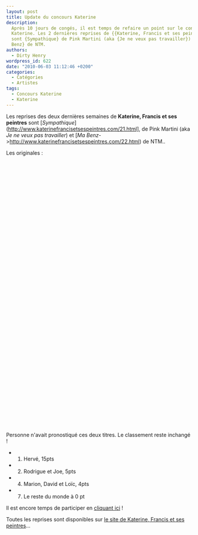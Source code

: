 ```yaml
---
layout: post
title: Update du concours Katerine
description:
  Après 10 jours de congés, il est temps de refaire un point sur le concours
  Katerine. Les 2 dernières reprises de {{Katerine, Francis et ses peintres}}
  sont {Sympathique} de Pink Martini (aka {Je ne veux pas travailler}) et {Ma
  Benz} de NTM.
authors:
  - Dirty Henry
wordpress_id: 622
date: "2010-06-03 11:12:46 +0200"
categories:
  - Catégories
  - Artistes
tags:
  - Concours Katerine
  - Katerine
---
```


Les reprises des deux dernières semaines de **Katerine, Francis et ses
peintres** sont
[*Sympathique*](http://www.katerinefrancisetsespeintres.com/21.html], de Pink
Martini (aka _Je ne veux pas travailler_) et [_Ma
Benz_->http://www.katerinefrancisetsespeintres.com/22.html) de NTM..

Les originales :

<p>
<object width="480" height="320"><param name="movie" value="http://www.youtube.com/v/satMi-rws1A&hl=fr_FR&fs=1&"></param><param name="allowFullScreen" value="true"></param><param name="allowscriptaccess" value="always"></param><embed src="http://www.youtube.com/v/satMi-rws1A&hl=fr_FR&fs=1&" type="application/x-shockwave-flash" allowscriptaccess="always" allowfullscreen="true" width="480" height="320"></embed></object>
</p>

<p>
<object width="480" height="385"><param name="movie" value="http://www.youtube.com/v/LqCWcuceCUE&hl=fr_FR&fs=1&"></param><param name="allowFullScreen" value="true"></param><param name="allowscriptaccess" value="always"></param><embed src="http://www.youtube.com/v/LqCWcuceCUE&hl=fr_FR&fs=1&" type="application/x-shockwave-flash" allowscriptaccess="always" allowfullscreen="true" width="480" height="385"></embed></object>
</p>

Personne n'avait pronostiqué ces deux titres. Le classement reste inchangé !

- 1. Hervé, 15pts
- 2. Rodrigue et Joe, 5pts
- 4. Marion, David et Loïc, 4pts
- 7. Le reste du monde à 0 pt

Il est encore temps de participer en [cliquant ici](569) !

Toutes les reprises sont disponibles sur
[le site de Katerine, Francis et ses peintres](http://www.katerinefrancisetsespeintres.com/)…
